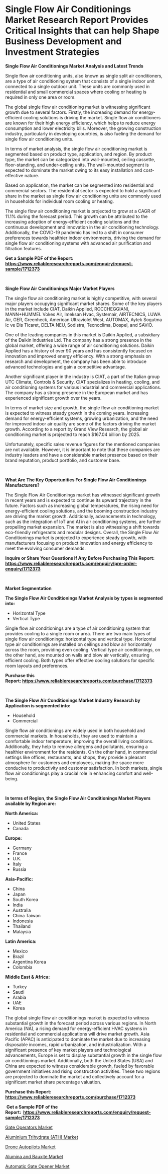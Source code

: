 <p><h1>Single Flow Air Conditionings Market Research Report Provides Critical Insights that can help Shape Business Development and Investment Strategies</h1></p><p><strong>Single Flow Air Conditionings Market Analysis and Latest Trends</strong></p>
<p><p>Single flow air conditioning units, also known as single split air conditioners, are a type of air conditioning system that consists of a single indoor unit connected to a single outdoor unit. These units are commonly used in residential and small commercial spaces where cooling or heating is required in only one area or room.</p><p>The global single flow air conditioning market is witnessing significant growth due to several factors. Firstly, the increasing demand for energy-efficient cooling solutions is driving the market. Single flow air conditioners are known for their high energy efficiency, which helps to reduce energy consumption and lower electricity bills. Moreover, the growing construction industry, particularly in developing countries, is also fueling the demand for single flow air conditioning units.</p><p>In terms of market analysis, the single flow air conditioning market is segmented based on product type, application, and region. By product type, the market can be categorized into wall-mounted, ceiling cassette, floor-standing, and under-ceiling units. The wall-mounted segment is expected to dominate the market owing to its easy installation and cost-effective nature.</p><p>Based on application, the market can be segmented into residential and commercial sectors. The residential sector is expected to hold a significant share in the market as single flow air conditioning units are commonly used in households for individual room cooling or heating.</p><p>The single flow air conditioning market is projected to grow at a CAGR of 11.1% during the forecast period. This growth can be attributed to the increasing adoption of energy-efficient cooling solutions and the continuous development and innovation in the air conditioning technology. Additionally, the COVID-19 pandemic has led to a shift in consumer preferences towards healthier indoor environments, driving the demand for single flow air conditioning systems with advanced air purification and filtration features.</p></p>
<p><strong>Get a Sample PDF of the Report:&nbsp; <a href="https://www.reliableresearchreports.com/enquiry/request-sample/1712373">https://www.reliableresearchreports.com/enquiry/request-sample/1712373</a></strong></p>
<p>&nbsp;</p>
<p><strong>Single Flow Air Conditionings Major Market Players</strong></p>
<p><p>The single flow air conditioning market is highly competitive, with several major players occupying significant market shares. Some of the key players in the market include CIAT, Daikin Applied, ROCCHEGGIANI, MANN+HUMMEL Vokes Air, Imeksan Hvac, Systemair, AIRTECNICS, LUWA Air, GER, Greenheck, American Ultraviolet West, AUTOMAX, Aytek Sogutma Ic ve Dis Ticaret, DELTA NEU, Sodistra, Tecnoclima, Dospel, and SAVIO.</p><p>One of the leading companies in this market is Daikin Applied, a subsidiary of the Daikin Industries Ltd. The company has a strong presence in the global market, offering a wide range of air conditioning solutions. Daikin Applied has a history of over 90 years and has consistently focused on innovation and improved energy efficiency. With a strong emphasis on research and development, the company has been able to introduce advanced technologies and gain a competitive advantage.</p><p>Another significant player in the industry is CIAT, a part of the Italian group UTC Climate, Controls & Security. CIAT specializes in heating, cooling, and air conditioning systems for various industrial and commercial applications. The company has a strong presence in the European market and has experienced significant growth over the years.</p><p>In terms of market size and growth, the single flow air conditioning market is expected to witness steady growth in the coming years. Increasing demand for energy-efficient systems, growing urbanization, and the need for improved indoor air quality are some of the factors driving the market growth. According to a report by Grand View Research, the global air conditioning market is projected to reach $167.04 billion by 2025.</p><p>Unfortunately, specific sales revenue figures for the mentioned companies are not available. However, it is important to note that these companies are industry leaders and have a considerable market presence based on their brand reputation, product portfolio, and customer base.</p></p>
<p>&nbsp;</p>
<p><strong>What Are The Key Opportunities For Single Flow Air Conditionings Manufacturers?</strong></p>
<p><p>The Single Flow Air Conditionings market has witnessed significant growth in recent years and is expected to continue its upward trajectory in the future. Factors such as increasing global temperatures, the rising need for energy-efficient cooling solutions, and the booming construction industry are driving the market growth. Additionally, advancements in technology, such as the integration of IoT and AI in air conditioning systems, are further propelling market expansion. The market is also witnessing a shift towards eco-friendly refrigerants and modular designs. Overall, the Single Flow Air Conditionings market is projected to experience steady growth, with manufacturers focusing on product innovation and energy efficiency to meet the evolving consumer demands.</p></p>
<p><strong>Inquire or Share Your Questions If Any Before Purchasing This Report: <a href="https://www.reliableresearchreports.com/enquiry/pre-order-enquiry/1712373">https://www.reliableresearchreports.com/enquiry/pre-order-enquiry/1712373</a></strong></p>
<p>&nbsp;</p>
<p><strong>Market Segmentation</strong></p>
<p><strong>The Single Flow Air Conditionings Market Analysis by types is segmented into:</strong></p>
<p><ul><li>Horizontal Type</li><li>Vertical Type</li></ul></p>
<p><p>Single flow air conditionings are a type of air conditioning system that provides cooling to a single room or area. There are two main types of single flow air conditionings: horizontal type and vertical type. Horizontal type air conditionings are installed on ceilings and blow air horizontally across the room, providing even cooling. Vertical type air conditionings, on the other hand, are mounted on walls and blow air vertically, ensuring efficient cooling. Both types offer effective cooling solutions for specific room layouts and preferences.</p></p>
<p><strong>Purchase this Report:&nbsp;<a href="https://www.reliableresearchreports.com/purchase/1712373">https://www.reliableresearchreports.com/purchase/1712373</a></strong></p>
<p>&nbsp;</p>
<p><strong>The Single Flow Air Conditionings Market Industry Research by Application is segmented into:</strong></p>
<p><ul><li>Household</li><li>Commercial</li></ul></p>
<p><p>Single flow air conditionings are widely used in both household and commercial markets. In households, they are used to maintain a comfortable indoor temperature, improving the overall living conditions. Additionally, they help to remove allergens and pollutants, ensuring a healthier environment for the residents. On the other hand, in commercial settings like offices, restaurants, and shops, they provide a pleasant atmosphere for customers and employees, making the space more conducive to productivity and customer satisfaction. In both markets, single flow air conditionings play a crucial role in enhancing comfort and well-being.</p></p>
<p>&nbsp;</p>
<p><strong>In terms of Region, the Single Flow Air Conditionings Market Players available by Region are:</strong></p>
<p>
    <p> <strong> North America: </strong>
        <ul>
            <li>United States</li>
            <li>Canada</li>
        </ul>
        </p> 
    <p> <strong> Europe: </strong>
        <ul>
            <li>Germany</li>
            <li>France</li>
            <li>U.K.</li>
            <li>Italy</li>
            <li>Russia</li>
        </ul>
        </p> 
    <p> <strong> Asia-Pacific: </strong>
        <ul>
            <li>China</li>
            <li>Japan</li>
            <li>South Korea</li>
            <li>India</li>
            <li>Australia</li>
            <li>China Taiwan</li>
            <li>Indonesia</li>
            <li>Thailand</li>
            <li>Malaysia</li>
        </ul>
        </p> 
    <p> <strong> Latin America: </strong>
        <ul>
            <li>Mexico</li>
            <li>Brazil</li>
            <li>Argentina Korea</li>
            <li>Colombia</li>
        </ul>
        </p> 
    <p> <strong> Middle East & Africa: </strong>
        <ul>
            <li>Turkey</li>
            <li>Saudi</li>
            <li>Arabia</li>
            <li>UAE</li>
            <li>Korea</li>
        </ul>
    </p>
    </p>
<p><p>The global single flow air conditionings market is expected to witness substantial growth in the forecast period across various regions. In North America (NA), a rising demand for energy-efficient HVAC systems in residential and commercial applications will drive market growth. Asia Pacific (APAC) is anticipated to dominate the market due to increasing disposable incomes, rapid urbanization, and industrialization. With a significant presence of key market players and technological advancements, Europe is set to display substantial growth in the single flow air conditionings market. Additionally, both the United States (USA) and China are expected to witness considerable growth, fueled by favorable government initiatives and rising construction activities. These two regions are projected to dominate the market and collectively account for a significant market share percentage valuation.</p></p>
<p><strong>Purchase this Report: <a href="https://www.reliableresearchreports.com/purchase/1712373">https://www.reliableresearchreports.com/purchase/1712373</a></strong></p>
<p>&nbsp;<strong>Get a Sample PDF of the Report:&nbsp;&nbsp;<a href="https://www.reliableresearchreports.com/enquiry/request-sample/1712373">https://www.reliableresearchreports.com/enquiry/request-sample/1712373</a></strong></p>
<p><strong></strong></p>
<p><p><a href="https://medium.com/@alethaebert2013/gate-operators-market-size-cagr-trends-2024-2030-2d361d43346e">Gate Operators Market</a></p><p><a href="https://medium.com/@ebbaeffertz1951/aluminium-trihydrate-ath-market-size-and-market-trends-complete-industry-overview-2023-to-2030-6f7c3f032b89">Aluminium Trihydrate (ATH) Market</a></p><p><a href="https://medium.com/@verlielesch1927/drone-autopilots-market-report-reveals-the-latest-trends-and-growth-opportunities-of-this-market-1d8278587ac3">Drone Autopilots Market</a></p><p><a href="https://medium.com/@lavernacole2023/alumina-and-bauxite-market-analysis-its-cagr-market-segmentation-and-global-industry-overview-4e24c635ea17">Alumina and Bauxite Market</a></p><p><a href="https://medium.com/@cruzdamore75/automatic-gate-opener-market-analysis-and-sze-forecasted-for-period-from-2023-to-2030-76c8e8ba7470">Automatic Gate Opener Market</a></p></p>